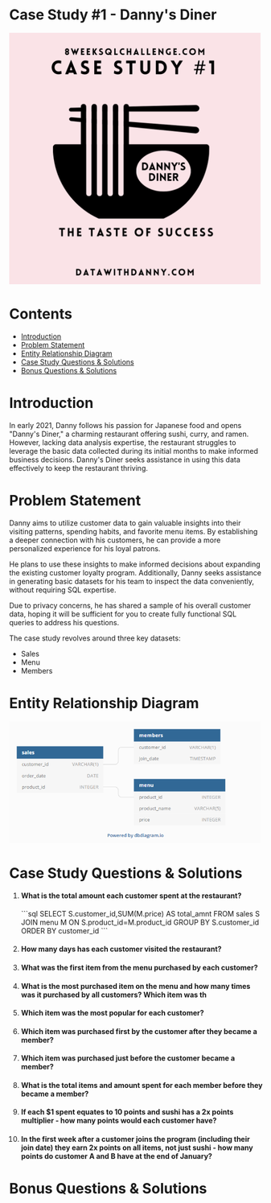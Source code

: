 <h1>Case Study #1 - Danny's Diner</h1>
<img width="500" alt="Coding" src="https://github.com/Mariyajoseph24/8_Week_SQL_challenge/blob/main/Case%20Study%20%231-Danny's%20Dinner/image.png">
<h1>Contents</h1>
<ul>
  <li><a href="#introduction">Introduction</a></li>
  <li><a href="#problemstatement">Problem Statement</a></li>
  <li><a href="#entityrelationshipdiagram">Entity Relationship Diagram</a></li>
  <li><a href="#casestudyquestionsandsolutions">Case Study Questions & Solutions</a></li>
  <li><a href="#bonusquestionsandsolutions">Bonus Questions & Solutions</a></li>
</ul>

<h1><a name="introduction">Introduction</a></h1>
<p>In early 2021, Danny follows his passion for Japanese food and opens "Danny's Diner," a charming restaurant offering sushi, curry, and ramen. However, lacking data analysis expertise, the restaurant struggles to leverage the basic data collected during its initial months to make informed business decisions. Danny's Diner seeks assistance in using this data effectively to keep the restaurant thriving.</p>

<h1><a name="problemstatement">Problem Statement</a></h1>
<p>Danny aims to utilize customer data to gain valuable insights into their visiting patterns, spending habits, and favorite menu items. By establishing a deeper connection with his customers, he can provide a more personalized experience for his loyal patrons.

He plans to use these insights to make informed decisions about expanding the existing customer loyalty program. Additionally, Danny seeks assistance in generating basic datasets for his team to inspect the data conveniently, without requiring SQL expertise.

Due to privacy concerns, he has shared a sample of his overall customer data, hoping it will be sufficient for you to create fully functional SQL queries to address his questions.

The case study revolves around three key datasets:

- Sales
- Menu
- Members</p>

<h1><a name="entityrelationshipdiagram">Entity Relationship Diagram</a></h1>
<img width="500" alt="Coding" src="https://github.com/Mariyajoseph24/8_Week_SQL_challenge/blob/main/Case%20Study%20%231-Danny's%20Dinner/ERD.png">


<h1><a name="casestudyquestionsandsolutions">Case Study Questions & Solutions</a></h1>

<ol>
  <li><h4>What is the total amount each customer spent at the restaurant?</h4></li>
```sql
SELECT S.customer_id,SUM(M.price) AS total_amnt
FROM sales S
JOIN menu M ON S.product_id=M.product_id
GROUP BY S.customer_id
ORDER BY customer_id
```
  
  <li><h4>How many days has each customer visited the restaurant?</h4></li>
  <li><h4>What was the first item from the menu purchased by each customer?</h4></li>
  <li><h4>What is the most purchased item on the menu and how many times was it purchased by all customers?
Which item was th</h4></li>
  <li><h4>Which item was the most popular for each customer?</h4></li>
  <li><h4>Which item was purchased first by the customer after they became a member?</h4></li>
  <li><h4>Which item was purchased just before the customer became a member?</h4></li>
  <li><h4>What is the total items and amount spent for each member before they became a member?</h4></li>
  <li><h4>If each $1 spent equates to 10 points and sushi has a 2x points multiplier - how many points would each customer have?</h4></li>
  <li><h4>In the first week after a customer joins the program (including their join date) they earn 2x points on all items, not just sushi - how many points do customer A and B have at the end of January?</h4></li>
</ol>

<h1><a name="bonusquestionsandsolutions">Bonus Questions & Solutions</a></h1>





